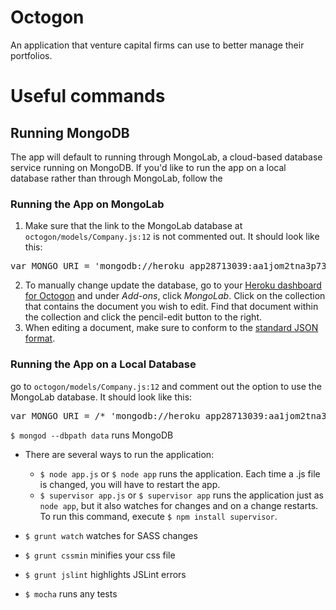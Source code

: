 # Octogon

An application that venture capital firms can use to better manage their portfolios.

# Useful commands
## Running MongoDB
The app will default to running through MongoLab, a cloud-based database service running on MongoDB. If you'd like to run the app on a local database rather than through MongoLab, follow the
### Running the App on MongoLab
1. Make sure that the link to the MongoLab database at `octogon/models/Company.js:12` is not commented out. It should look like this:
<pre>
var MONGO_URI = 'mongodb://heroku_app28713039:aa1jom2tna3p736qs2gglg2b2o@ds063899.mongolab.com:63899/heroku_app28713039'    ||    'mongodb://localhost/test';
</pre>

2. To manually change update the database, go to your [Heroku dashboard for Octogon](https://dashboard.heroku.com/apps/octogon-f8/resources) and under *Add-ons*, click *MongoLab*. Click on the collection that contains the document you wish to edit. Find that document within the collection and click the pencil-edit button to the right.
3. When editing a document, make sure to conform to the [standard JSON format](http://json.org/example).

### Running the App on a Local Database
go to `octogon/models/Company.js:12` and comment out the option to use the MongoLab database. It should look like this:
<pre>
var MONGO_URI = /* 'mongodb://heroku_app28713039:aa1jom2tna3p736qs2gglg2b2o@ds063899.mongolab.com:63899/heroku_app28713039'    ||    */ 'mongodb://localhost/test';
</pre>



`$ mongod --dbpath data` runs MongoDB

- There are several ways to run the application:
	- `$ node app.js` or `$ node app` runs the application. Each time a .js file is changed, you will have to restart the app.
	- `$ supervisor app.js` or `$ supervisor app` runs the application just as `node app`, but it also watches for changes and on a change restarts. To run this command, execute `$ npm install supervisor`.

- `$ grunt watch` watches for SASS changes

- `$ grunt cssmin` minifies your css file

- `$ grunt jslint` highlights JSLint errors

- `$ mocha` runs any tests